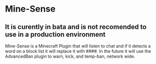 # Mine-Sense
## It is curently in bata and is not recomended to use in a production environment
Mine-Sense is a Minecraft Plugin that will listen to chat and if it detects a word on a block list it will replace it with ####.
In the future it will use the AdvancedBan plugin to warn, kick, and temp-ban, network wide.
